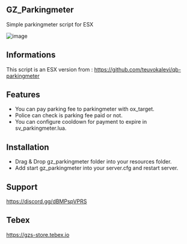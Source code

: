 ## GZ_Parkingmeter
Simple parkingmeter script for ESX

![image](https://i.gyazo.com/8221327ccdd0a99b9556f5e9673df265.png)

## Informations
This script is an ESX version from : https://github.com/teuvokalevi/qb-parkingmeter

## Features
- You can pay parking fee to parkingmeter with ox_target.
- Police can check is parking fee paid or not.
- You can configure cooldown for payment to expire in sv_parkingmeter.lua.

## Installation
- Drag & Drop gz_parkingmeter folder into your resources folder.
- Add start gz_parkingmeter into your server.cfg and restart server.

## Support
https://discord.gg/dBMPspVPRS

## Tebex
https://gzs-store.tebex.io